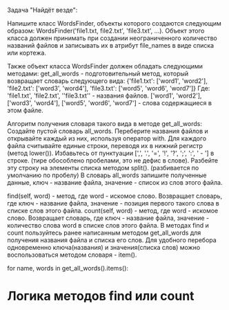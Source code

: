 Задача "Найдёт везде":

Напишите класс WordsFinder, объекты которого создаются следующим образом:
WordsFinder('file1.txt, file2.txt', 'file3.txt', ...).
Объект этого класса должен принимать при создании неограниченного количество названий файлов и записывать их в атрибут file_names в виде списка или кортежа.

Также объект класса WordsFinder должен обладать следующими методами:
get_all_words - подготовительный метод, который возвращает словарь следующего вида:
{'file1.txt': ['word1', 'word2'], 'file2.txt': ['word3', 'word4'], 'file3.txt': ['word5', 'word6', 'word7']}
Где:
'file1.txt', 'file2.txt', ''file3.txt'' - названия файлов.
['word1', 'word2'], ['word3', 'word4'], ['word5', 'word6', 'word7'] - слова содержащиеся в этом файле.

Алгоритм получения словаря такого вида в методе get_all_words:
Создайте пустой словарь all_words.
Переберите названия файлов и открывайте каждый из них, используя оператор with.
Для каждого файла считывайте единые строки, переводя их в нижний регистр (метод lower()).
Избавьтесь от пунктуации [',', '.', '=', '!', '?', ';', ':', ' - '] в строке. (тире обособлено пробелами, это не дефис в слове).
Разбейте эту строку на элементы списка методом split(). (разбивается по умолчанию по пробелу)
В словарь all_words запишите полученные данные, ключ - название файла, значение - список из слов этого файла.

find(self, word) - метод, где word - искомое слово. Возвращает словарь, где ключ - название файла, значение - позиция первого такого слова в списке слов этого файла.
count(self, word) - метод, где word - искомое слово. Возвращает словарь, где ключ - название файла, значение - количество слова word в списке слов этого файла.
В методах find и count пользуйтесь ранее написанным методом get_all_words для получения названия файла и списка его слов.
Для удобного перебора одновременно ключа(названия) и значения(списка слов) можно воспользоваться методом словаря - item().

for name, words in get_all_words().items():
# Логика методов find или count


